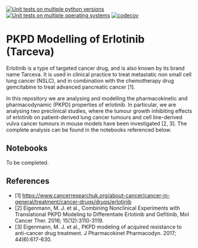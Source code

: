 [![Unit tests on multiple python versions](https://github.com/DavAug/erlotinib/workflows/Unit%20tests%20(python%20versions)/badge.svg)](https://github.com/DavAug/ErlotinibGefitinib/actions)
[![Unit tests on multiple operating systems](https://github.com/DavAug/erlotinib/workflows/Unit%20tests%20(OS%20versions)/badge.svg)](https://github.com/DavAug/ErlotinibGefitinib/actions)
[![codecov](https://codecov.io/gh/DavAug/erlotinib/branch/main/graph/badge.svg)](https://codecov.io/gh/DavAug/erlotinib)

# PKPD Modelling of Erlotinib (Tarceva)

Erlotinib is a type of targeted cancer drug, and is also known by its brand name Tarceva. It is used in clinical practice to treat metastatic non small cell lung cancer (NSLC), and in combination with the chemotherapy drug gemcitabine to treat advanced pancreatic cancer [1].

In this repository we are analysing and modelling the pharmacokinetic and pharmacodynamic (PKPD) properties of erlotinib. In particular, we are analysing two preclinical studies, where the tumour growth inhibiting effects of erlotinib on patient-derived lung cancer tumours and cell line-derived vulva cancer tumours in mouse models have been investigated [2, 3]. The complete analysis can be found in the notebooks referenced below.

## Notebooks

To be completed.

## References

- <a> [1] </a> https://www.cancerresearchuk.org/about-cancer/cancer-in-general/treatment/cancer-drugs/drugs/erlotinib
- <a> [2] </a> Eigenmann, M. J. et al., Combining Nonclinical Experiments with Translational PKPD Modeling to Differentiate Erlotinib and Gefitinib, Mol Cancer Ther. 2016; 15(12):3110-3119.
- <a> [3] </a> Eigenmann, M. J. et al., PKPD modeling of acquired resistance to anti-cancer drug treatment. J Pharmacokinet Pharmacodyn. 2017; 44(6):617-630.
